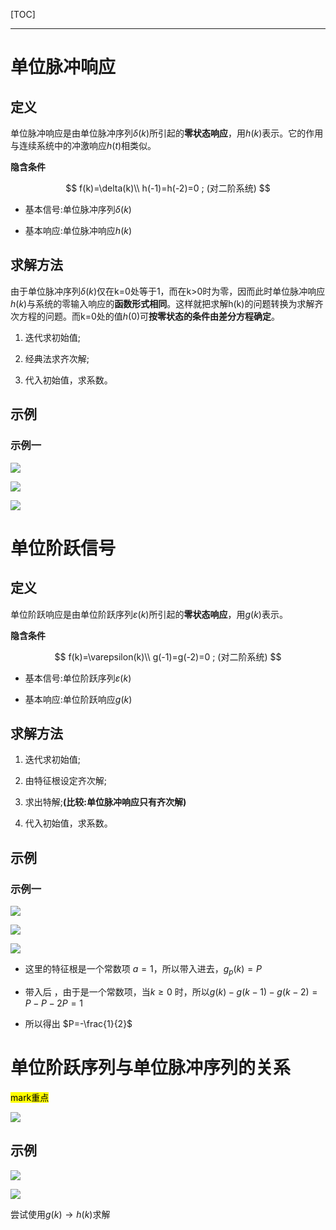 [TOC]

---

# 单位脉冲响应

## 定义

单位脉冲响应是由单位脉冲序列$\delta(k)$所引起的**零状态响应**，用$h(k)$表示。它的作用与连续系统中的冲激响应$h(t)$相类似。

**隐含条件**

$$
f(k)=\delta(k)\\
h(-1)=h(-2)=0 ; (对二阶系统)
$$

- 基本信号:单位脉冲序列$\delta(k)$

- 基本响应:单位脉冲响应$h(k)$

## 求解方法

由于单位脉冲序列$\delta(k)$仅在k=0处等于1，而在k>0时为零，因而此时单位脉冲响应$h(k)$与系统的零输入响应的**函数形式相同**。这样就把求解h(k)的问题转换为求解齐次方程的问题。而k=0处的值$h(0)$可**按零状态的条件由差分方程确定**。

1. 迭代求初始值;

2. 经典法求齐次解;

3. 代入初始值，求系数。

## 示例

### 示例一

![](信号与系统-3.2基本信号与响应.assets/2024-09-17-22-53-10-image.png)

![](信号与系统-3.2基本信号与响应.assets/2024-09-17-22-56-50-image.png)

![](信号与系统-3.2基本信号与响应.assets/2024-09-17-22-59-02-image.png)

# 单位阶跃信号

## 定义

单位阶跃响应是由单位阶跃序列$\varepsilon(k)$所引起的**零状态响应**，用$g(k)$表示。

**隐含条件**

$$
f(k)=\varepsilon(k)\\
g(-1)=g(-2)=0 ; (对二阶系统)
$$

- 基本信号:单位阶跃序列$\varepsilon(k)$

- 基本响应:单位阶跃响应$g(k)$

## 求解方法

1. 迭代求初始值;

2. 由特征根设定齐次解;

3. 求出特解;**(比较:单位脉冲响应只有齐次解)**

4. 代入初始值，求系数。

## 示例

### 示例一

![](信号与系统-3.2基本信号与响应.assets/2024-09-17-23-10-11-image.png)

![](信号与系统-3.2基本信号与响应.assets/2024-09-17-23-32-43-image.png)

![](信号与系统-3.2基本信号与响应.assets/2024-09-17-23-35-19-image.png)

- 这里的特征根是一个常数项 $a=1$，所以带入进去，$g_p(k)=P$  

- 带入后 ，由于是一个常数项，当$k\ge0$ 时，所以$g(k)-g(k-1)-g(k-2)=P-P-2P=1$

- 所以得出 $P=-\frac{1}{2}$

# 单位阶跃序列与单位脉冲序列的关系

<mark>mark重点</mark>

![](信号与系统-3.2基本信号与响应.assets/2024-09-17-23-37-01-image.png)

## 示例

![](信号与系统-3.2基本信号与响应.assets/2024-09-17-23-42-10-image.png)

![](信号与系统-3.2基本信号与响应.assets/2024-09-17-23-44-00-image.png)

尝试使用$g(k)\to h(k)$求解
